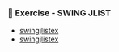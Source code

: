 ### 📝 Exercise - SWING JLIST
- [swingjlistex](https://github.com/Adhyashetty-bit/1workedexample/blob/main/5a_swing/JListexample.png)
- [swingjlistex](https://github.com/Adhyashetty-bit/1workedexample/blob/main/5a_swing/JListexample1.png)
